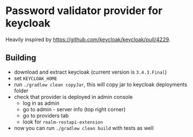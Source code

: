 # Password validator provider for keycloak

Heavily inspired by https://github.com/keycloak/keycloak/pull/4229.

## Building

- download and extract keycloak (current version is `3.4.3.Final`)
- set `KEYCLOAK_HOME`
- run `./gradlew clean copyJar`, this will copy jar to keycloak deployments folder
- check that provider is deployed in admin console
  - log in as admin
  - go to admin - server info (top right corner)
  - go to providers tab
  - look for `realm-restapi-extension`
- now you can run `./gradlew clean build` with tests as well
